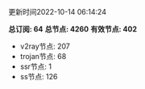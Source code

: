更新时间2022-10-14 06:14:24

**总订阅: 64**
**总节点: 4260**
**有效节点: 402**
- v2ray节点: 207
- trojan节点: 68
- ssr节点: 1
- ss节点: 126
